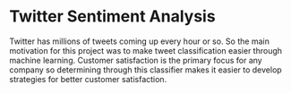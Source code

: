 # Twitter Sentiment Analysis

Twitter has millions of tweets coming up every hour or so. So the main motivation for this project was to make tweet classification easier through machine learning. Customer satisfaction is the primary focus for any company so determining through this classifier makes it easier to develop strategies for better customer satisfaction. 
